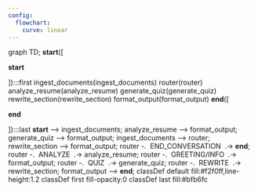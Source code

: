 ```yaml
---
config:
  flowchart:
    curve: linear
---
```

graph TD;
	__start__([<p>__start__</p>]):::first
	ingest_documents(ingest_documents)
	router(router)
	analyze_resume(analyze_resume)
	generate_quiz(generate_quiz)
	rewrite_section(rewrite_section)
	format_output(format_output)
	__end__([<p>__end__</p>]):::last
	__start__ --> ingest_documents;
	analyze_resume --> format_output;
	generate_quiz --> format_output;
	ingest_documents --> router;
	rewrite_section --> format_output;
	router -. &nbsp;END_CONVERSATION&nbsp; .-> __end__;
	router -. &nbsp;ANALYZE&nbsp; .-> analyze_resume;
	router -. &nbsp;GREETING/INFO&nbsp; .-> format_output;
	router -. &nbsp;QUIZ&nbsp; .-> generate_quiz;
	router -. &nbsp;REWRITE&nbsp; .-> rewrite_section;
	format_output --> __end__;
	classDef default fill:#f2f0ff,line-height:1.2
	classDef first fill-opacity:0
	classDef last fill:#bfb6fc

